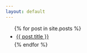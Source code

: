 ```yaml
---
layout: default
---
```



<ul>
  {% for post in site.posts %}
    <li style="margin:5px 5px 5px 5px;">
    <!--
      <span style="width:95px;display:-moz-inline-box;display:inline-block;">{{ post.date | date_to_string }}</span>
      <span style="width:10px;display:-moz-inline-box;display:inline-block;">-</span>
    -->
      <a href="{{ post.url }}">{{ post.title }}</a>
    </li>
  {% endfor %}
</ul>

